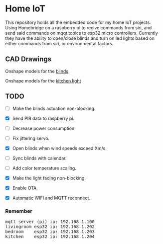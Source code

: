 # Home IoT
This repository holds all the embedded code for my home IoT projects. 
Using Homebridge on a raspberry pi to recive commands from siri, and send said commands on mqqt topics to esp32 micro controllers. Currently they have the ability to open/close blinds and turn on led lights based on either commands from siri, or environmental factors.

## CAD Drawings
Onshape models for the [blinds](https://cad.onshape.com/documents/c204b57e2b652dffe0f4cb2f/w/db689c71abd3ed45c39d807c/e/455f4c33dcff05f660a28a3a)

Onshape models for the [kitchen light](https://cad.onshape.com/documents/a2c710457d6a04e9bad3d419/w/4b1b59d44ccb7fe8d8f181df/e/12f839e1797edc566d70ef96)

## TODO
- [ ] Make the blinds actuation non-blocking.
- [x] Send PIR data to raspberry pi.
- [ ] Decrease power consumption.
- [ ] Fix jittering servo.
- [x] Open blinds when wind speeds exceed Xm/s.
- [ ] Sync blinds with calendar.
- [ ] Add color temperature scaling.
 
- [x] Make the light fading non-blocking.
- [x] Enable OTA.
- [x] Automatic WIFI and MQTT reconnect.




### Remember
<pre>
mqtt server (pi) ip: 192.168.1.100
livingroom esp32 ip: 192.168.1.202
bedroom    esp32 ip: 192.168.1.203
kitchen    esp32 ip: 192.168.1.204
</pre>